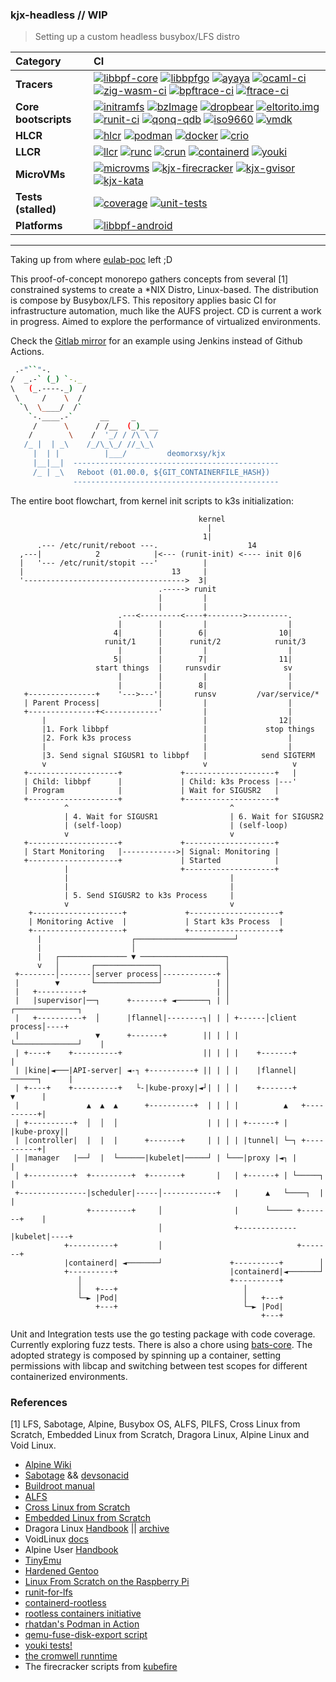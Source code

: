 ### kjx-headless // WIP
> Setting up a custom headless busybox/LFS distro

| **Category** | **CI** |
|:-------------|:-----------|
| **Tracers** | [![libbpf-core](https://github.com/deomorxsy/kjx-headless/actions/workflows/bee.yml/badge.svg)](https://github.com/deomorxsy/kjx-headless/actions/workflows/bee.yml) [![libbpfgo](https://github.com/deomorxsy/kjx-headless/actions/workflows/libbpfgo.yml/badge.svg)](https://github.com/deomorxsy/kjx-headless/actions/workflows/libbpfgo.yml) [![ayaya](https://github.com/deomorxsy/kjx-headless/actions/workflows/ayaya.yml/badge.svg)](https://github.com/deomorxsy/kjx-headless/actions/workflows/ayaya.yml) [![ocaml-ci](https://github.com/deomorxsy/kjx-headless/actions/workflows/ocaml-ci.yml/badge.svg)](https://github.com/deomorxsy/kjx-headless/actions/workflows/ocaml-ci.yml) [![zig-wasm-ci](https://github.com/deomorxsy/kjx-headless/actions/workflows/zig-ci.yml/badge.svg)](https://github.com/deomorxsy/kjx-headless/actions/workflows/zig-ci.yml) [![bpftrace-ci](https://github.com/deomorxsy/kjx-headless/actions/workflows/bpftrace-ci.yml/badge.svg)](https://github.com/deomorxsy/kjx-headless/actions/workflows/bpftrace-ci.yml) [![ftrace-ci](https://github.com/deomorxsy/kjx-headless/actions/workflows/ftrace-ci.yml/badge.svg)](https://github.com/deomorxsy/kjx-headless/actions/workflows/ftrace-ci.yml) |
| **Core bootscripts** | [![initramfs](https://github.com/deomorxsy/kjx-headless/actions/workflows/initramfs.yml/badge.svg)](https://github.com/deomorxsy/kjx-headless/actions/workflows/initramfs.yml) [![bzImage](https://github.com/deomorxsy/kjx-headless/actions/workflows/kernel.yml/badge.svg)](https://github.com/deomorxsy/kjx-headless/actions/workflows/kernel.yml) [![dropbear](https://github.com/deomorxsy/kjx-headless/actions/workflows/dropbear.yml/badge.svg)](https://github.com/deomorxsy/kjx-headless/actions/workflows/dropbear.yml) [![eltorito.img](https://github.com/deomorxsy/kjx-headless/actions/workflows/eltorito.yml/badge.svg)](https://github.com/deomorxsy/kjx-headless/actions/workflows/eltorito.yml) [![runit-ci](https://github.com/deomorxsy/kjx-headless/actions/workflows/runit-ci.yml/badge.svg)](https://github.com/deomorxsy/kjx-headless/actions/workflows/runit-ci.yml) [![qonq-qdb](https://github.com/deomorxsy/kjx-headless/actions/workflows/qonq-qdb.yml/badge.svg)](https://github.com/deomorxsy/kjx-headless/actions/workflows/qonq-qdb.yml) [![iso9660](https://github.com/deomorxsy/kjx-headless/actions/workflows/ci.yml/badge.svg)](https://github.com/deomorxsy/kjx-headless/actions/workflows/ci.yml) [![vmdk](https://github.com/deomorxsy/kjx-headless/actions/workflows/cronaws.yml/badge.svg)](https://github.com/deomorxsy/kjx-headless/actions/workflows/cronaws.yml) |
| **HLCR** | [![hlcr](https://github.com/deomorxsy/kjx-headless/actions/workflows/hlcr.yml/badge.svg)](https://github.com/deomorxsy/kjx-headless/actions/workflows/hlcr.yml) [![podman](https://github.com/deomorxsy/kjx-headless/actions/workflows/hlcr.yml/badge.svg)](https://github.com/deomorxsy/kjx-headless/actions/workflows/hlcr-podman.yml) [![docker](https://github.com/deomorxsy/kjx-headless/actions/workflows/docker.yml/badge.svg)](https://github.com/deomorxsy/kjx-headless/actions/workflows/hlcr-docker.yml) [![crio](https://github.com/deomorxsy/kjx-headless/actions/workflows/hlcr-crio.yml/badge.svg)](https://github.com/deomorxsy/kjx-headless/actions/workflows/hlcr-crio.yml) |
| **LLCR** | [![llcr](https://github.com/deomorxsy/kjx-headless/actions/workflows/llcr.yml/badge.svg)](https://github.com/deomorxsy/kjx-headless/actions/workflows/llcr.yml) [![runc](https://github.com/deomorxsy/kjx-headless/actions/workflows/llcr-runc.yml/badge.svg)](https://github.com/deomorxsy/kjx-headless/actions/workflows/llcr-runc.yml) [![crun](https://github.com/deomorxsy/kjx-headless/actions/workflows/llcr-crun.yml/badge.svg)](https://github.com/deomorxsy/kjx-headless/actions/workflows/llcr-crun.yml) [![containerd](https://github.com/deomorxsy/kjx-headless/actions/workflows/llcr-containerd.yml/badge.svg)](https://github.com/deomorxsy/kjx-headless/actions/workflows/llcr-containerd.yml) [![youki](https://github.com/deomorxsy/kjx-headless/actions/workflows/llcr-youki.yml/badge.svg)](https://github.com/deomorxsy/kjx-headless/actions/workflows/llcr-youki.yml)  |
| **MicroVMs** | [![microvms](https://github.com/deomorxsy/kjx-headless/actions/workflows/microvms.yml/badge.svg)](https://github.com/deomorxsy/kjx-headless/actions/workflows/microvms.yml)  [![kjx-firecracker](https://github.com/deomorxsy/kjx-headless/actions/workflows/firecracker-ci.yml/badge.svg)](https://github.com/deomorxsy/kjx-headless/actions/workflows/firecracker-ci.yml) [![kjx-gvisor](https://github.com/deomorxsy/kjx-headless/actions/workflows/gvisor-ci.yml/badge.svg)](https://github.com/deomorxsy/kjx-headless/actions/workflows/gvisor-ci.yml) [![kjx-kata](https://github.com/deomorxsy/kjx-headless/actions/workflows/kata-ci.yml/badge.svg)](https://github.com/deomorxsy/kjx-headless/actions/workflows/runit-ci.yml) |
| **Tests (stalled)** | [![coverage](https://github.com/deomorxsy/kjx-headless/actions/workflows/coverage.yml/badge.svg)](https://github.com/deomorxsy/kjx-headless/actions/workflows/coverage.yml) [![unit-tests](https://github.com/deomorxsy/kjx-headless/actions/workflows/unit.yml/badge.svg)](https://github.com/deomorxsy/kjx-headless/actions/workflows/unit.yml) |
| **Platforms** | [![libbpf-android](https://github.com/deomorxsy/kjx-headless/actions/workflows/build-android.yml/badge.svg)](https://github.com/deomorxsy/kjx-headless/actions/workflows/build-android.yml) |









---

Taking up from where [eulab-poc](https://github.com/deomorxsy/eulab-poc) left ;D

This proof-of-concept monorepo gathers concepts from several [1] constrained systems to create a *NIX Distro, Linux-based. The distribution is compose by Busybox/LFS. This repository applies basic CI for infrastructure automation, much like the AUFS project. CD is current a work in progress. Aimed to explore the performance of virtualized environments.

Check the [Gitlab mirror]() for an example using Jenkins instead of Github Actions.


```sh
 .-"``"-.
/  _.-` (_) `-._
\   (_.----._)  /
 \     /    \  /
  `\  \____/  /`
    `-.____.-`      __     _
     /      \      / /__  (_)_ __
    /        \    /  '_/ / /\ \ /
   /_ |  | _\    /_/\_\_/ //_\_\
     |  | |          |___/         deomorxsy/kjx
     |__|__|  ----------------------------------------------
     /_ | _\   Reboot (01.00.0, ${GIT_CONTAINERFILE_HASH})
              ----------------------------------------------
```



The entire boot flowchart, from kernel init scripts to k3s initialization:
```
                                          kernel
                                            |
                                           1|
      .--- /etc/runit/reboot ---.                    14
  ,---|            2            |<--- (runit-init) <---- init 0|6
  |   '--- /etc/runit/stopit ---'          |
  |                                 13     |
  '------------------------------------>  3|
                                 .-----> runit
                                 |         |
                                 |         |
                        .---<---------<----+-------->---------.
                        |        |         |                  |
                       4|        |        6|                10|
                     runit/1     |      runit/2            runit/3
                        |        |         |                  |
                       5|        |        7|                11|
                   start things  |     runsvdir              sv
                        |        |         |                  |
                        |        |        8|                  |
   +---------------+    '--->---'|       runsv         /var/service/*
   | Parent Process|             |         |                  |
   +---------------+<------------'         |                  |
       |                                   |                12|
       |1. Fork libbpf                     |             stop things
       |2. Fork k3s process                |                  |
       |                                   |                  |
       |3. Send signal SIGUSR1 to libbpf   |            send SIGTERM
       v                                   v                   v
   +--------------------+             +--------------------+   |
   | Child: libbpf      |             | Child: k3s Process |---'
   | Program            |             | Wait for SIGUSR2   |
   +--------------------+             +--------------------+
            ^                                    ^
            | 4. Wait for SIGUSR1                | 6. Wait for SIGUSR2
            | (self-loop)                        | (self-loop)
            v                                    v
   +--------------------+             +--------------------+
   | Start Monitoring   |------------>| Signal: Monitoring |
   +--------------------+             | Started            |
            |                         +--------------------+
            |                                    |
            |                                    |
            | 5. Send SIGUSR2 to k3s Process     |
            v                                    v
    +--------------------+             +--------------------+
    | Monitoring Active  |             | Start k3s Process  |
    +--------------------+             +--------------------+
      |                    ┌──────────────────────┘
      |                    │
      |   ┌─────────────── ▼ ───────────────────┐
      v   │       ┌──────────────┐              │
 +--------│-------│server process│------------+ │
 |        ▼       └──────────────┘            | │
 |   +----------+                             | │
 |   |supervisor|──┐      +-------+ ◄───────┐ | │        ┌──────────────┐
 |   +----------+  │      |flannel|--------┐| | │ +------│client process│----+
 |                 ▼      +-------+        || | │ |      └──────────────┘    |
 | +----+    +----------+                  || | │ |    +-------+             |
 | |kine|◄───|API-server| ◄-┐ +----------+ || | │ |    |flannel|──────┐      |
 | +----+    +----------+   └-|kube-proxy|◄┘| | │ |    +-------+      ▼      |
 |               ▲  ▲  ▲      +----------+  | | │ |          ▲   +----------+|
 | +----------+  │  │  │                    | | │ | +------+ |   |kube-proxy||
 | |controller|  |  |  |      +-------+     | | │ | |tunnel| └─┐ +----------+|
 | |manager   |──┘  |  └──────|kubelet|─────┘ | └───|proxy |◄┐ |             |
 | +----------+  +---------+  +-------+       |   | +------+ | └─────┐       |
 +---------------|scheduler|-----│------------+   |      ▲   └────┐  |       |
                 +---------+     │                |      └───── +-------+    |
                                 │                +-------------|kubelet|----+
            +----------+         │                              +-------+
            |containerd| ◄───────┘               +----------+        │
            +----------+                         |containerd|◄───────┘
               │                                 +----------+
               │   +---+                            │
               └─► |Pod|                            │   +---+
                   +---+                            └─► |Pod|
                                                        +---+
```

Unit and Integration tests use the go testing package with code coverage. Currently exploring fuzz tests. There is also a chore using [bats-core](https://bats-core.readthedocs.io/). The adopted strategy is composed by spinning up a container, setting permissions with libcap and switching between test scopes for different containerized environments.


### References

[1] LFS, Sabotage, Alpine, Busybox OS, ALFS, PILFS, Cross Linux from Scratch, Embedded Linux from Scratch, Dragora Linux, Alpine Linux and Void Linux.

- [Alpine Wiki](https://wiki.alpinelinux.org/)
- [Sabotage](https://sabotage-linux.github.io/) && [devsonacid](https://sabotage-linux.neocities.org/blog/)
- [Buildroot manual](https://buildroot.org/downloads/manual/manual.pdf)
- [ALFS](https://www.linuxfromscratch.org/alfs/)
- [Cross Linux from Scratch](https://trac.clfs.org/)
- [Embedded Linux from Scratch](https://bootlin.com/doc/legacy/elfs/embedded_lfs.pdf)
- Dragora Linux [Handbook](http://www.dragora.org/download/web-handbook/) || [archive](https://archive.fo/FQekg)
- VoidLinux [docs](https://docs.voidlinux.org/)
- Alpine User [Handbook](https://docs.alpinelinux.org/user-handbook/0.1a/index.html)
- [TinyEmu](https://bellard.org/tinyemu/readme.txt)
- [Hardened Gentoo](https://wiki.gentoo.org/wiki/Project:Hardened)
- [Linux From Scratch on the Raspberry Pi](https://intestinate.com/pilfs/about.html)
- [runit-for-lfs](https://github.com/inthecloud247/runit-for-lfs)
- [containerd-rootless](https://github.com/containerd/nerdctl/blob/main/extras/rootless/containerd-rootless.sh)
- [rootless containers initiative](https://rootlesscontaine.rs/)
- [rhatdan's Podman in Action](https://www.manning.com/books/podman-in-action)
- [qemu-fuse-disk-export script](https://gitlab.com/hreitz/qemu-scripts/-/blob/main/qemu-fuse-disk-export.py)
- [youki tests!](https://github.com/containers/youki/blob/main/tests/k8s/Dockerfile)
- [the cromwell runntime](https://github.com/guni1192/cromwell)
- The firecracker scripts from [kubefire](https://github.com/innobead/kubefire)
